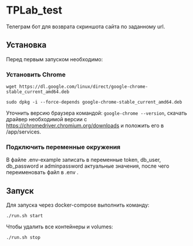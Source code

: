 # TPLab_test
Телеграм бот для возврата скриншота сайта по заданному url.

## Установка 
Перед первым запуском необходимо:

### Установить Chrome

```wget https://dl.google.com/linux/direct/google-chrome-stable_current_amd64.deb```

```sudo dpkg -i --force-depends google-chrome-stable_current_amd64.deb```

Уточнить версию браузера командой: ```google-chrome --version```,
скачать драйвер необходимой версии с https://chromedriver.chromium.org/downloads 
и положить его в /app/services.

### Подключить переменные окружения

В файле .env-example записать в переменные token, db_user, db_password и adminpassword
актуальные значения, после чего переименовать файл в .env .

## Запуск

Для запуска через docker-compose выполнить команду:

```./run.sh start```

Чтобы удалить все контейнеры и volumes:

```./run.sh stop```
